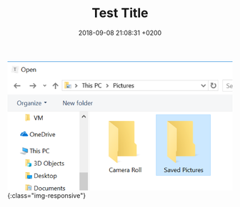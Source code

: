 ﻿---
layout: post
title:  "Test Title"
date:   2018-09-08 21:08:31 +0200
categories: jekyll update
---


![Er der et billede](/assets/capture.png){:class="img-responsive"}